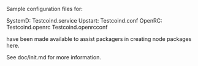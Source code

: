 Sample configuration files for:

SystemD: Testcoind.service
Upstart: Testcoind.conf
OpenRC:  Testcoind.openrc
         Testcoind.openrcconf

have been made available to assist packagers in creating node packages here.

See doc/init.md for more information.
